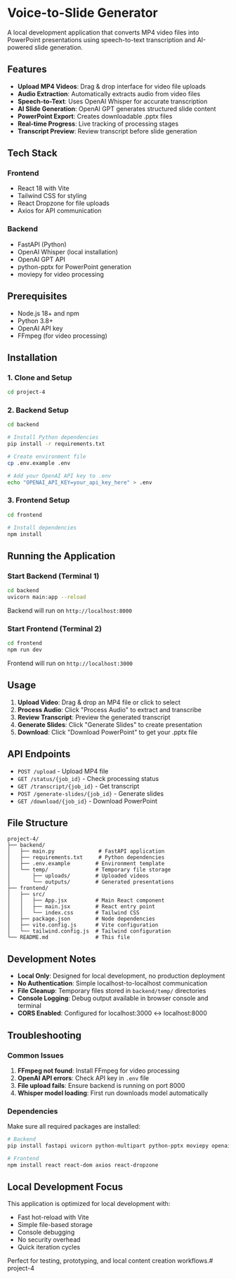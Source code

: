 # Voice-to-Slide Generator

A local development application that converts MP4 video files into PowerPoint presentations using speech-to-text transcription and AI-powered slide generation.

## Features

- **Upload MP4 Videos**: Drag & drop interface for video file uploads
- **Audio Extraction**: Automatically extracts audio from video files
- **Speech-to-Text**: Uses OpenAI Whisper for accurate transcription
- **AI Slide Generation**: OpenAI GPT generates structured slide content
- **PowerPoint Export**: Creates downloadable .pptx files
- **Real-time Progress**: Live tracking of processing stages
- **Transcript Preview**: Review transcript before slide generation

## Tech Stack

### Frontend
- React 18 with Vite
- Tailwind CSS for styling
- React Dropzone for file uploads
- Axios for API communication

### Backend
- FastAPI (Python)
- OpenAI Whisper (local installation)
- OpenAI GPT API
- python-pptx for PowerPoint generation
- moviepy for video processing

## Prerequisites

- Node.js 18+ and npm
- Python 3.8+
- OpenAI API key
- FFmpeg (for video processing)

## Installation

### 1. Clone and Setup

```bash
cd project-4
```

### 2. Backend Setup

```bash
cd backend

# Install Python dependencies
pip install -r requirements.txt

# Create environment file
cp .env.example .env

# Add your OpenAI API key to .env
echo "OPENAI_API_KEY=your_api_key_here" > .env
```

### 3. Frontend Setup

```bash
cd frontend

# Install dependencies
npm install
```

## Running the Application

### Start Backend (Terminal 1)

```bash
cd backend
uvicorn main:app --reload
```

Backend will run on `http://localhost:8000`

### Start Frontend (Terminal 2)

```bash
cd frontend
npm run dev
```

Frontend will run on `http://localhost:3000`

## Usage

1. **Upload Video**: Drag & drop an MP4 file or click to select
2. **Process Audio**: Click "Process Audio" to extract and transcribe
3. **Review Transcript**: Preview the generated transcript
4. **Generate Slides**: Click "Generate Slides" to create presentation
5. **Download**: Click "Download PowerPoint" to get your .pptx file

## API Endpoints

- `POST /upload` - Upload MP4 file
- `GET /status/{job_id}` - Check processing status
- `GET /transcript/{job_id}` - Get transcript
- `POST /generate-slides/{job_id}` - Generate slides
- `GET /download/{job_id}` - Download PowerPoint

## File Structure

```
project-4/
├── backend/
│   ├── main.py              # FastAPI application
│   ├── requirements.txt     # Python dependencies
│   ├── .env.example        # Environment template
│   └── temp/               # Temporary file storage
│       ├── uploads/        # Uploaded videos
│       └── outputs/        # Generated presentations
├── frontend/
│   ├── src/
│   │   ├── App.jsx         # Main React component
│   │   ├── main.jsx        # React entry point
│   │   └── index.css       # Tailwind CSS
│   ├── package.json        # Node dependencies
│   ├── vite.config.js      # Vite configuration
│   └── tailwind.config.js  # Tailwind configuration
└── README.md               # This file
```

## Development Notes

- **Local Only**: Designed for local development, no production deployment
- **No Authentication**: Simple localhost-to-localhost communication
- **File Cleanup**: Temporary files stored in `backend/temp/` directories
- **Console Logging**: Debug output available in browser console and terminal
- **CORS Enabled**: Configured for localhost:3000 ↔ localhost:8000

## Troubleshooting

### Common Issues

1. **FFmpeg not found**: Install FFmpeg for video processing
2. **OpenAI API errors**: Check API key in `.env` file
3. **File upload fails**: Ensure backend is running on port 8000
4. **Whisper model loading**: First run downloads model automatically

### Dependencies

Make sure all required packages are installed:

```bash
# Backend
pip install fastapi uvicorn python-multipart python-pptx moviepy openai openai-whisper

# Frontend
npm install react react-dom axios react-dropzone
```

## Local Development Focus

This application is optimized for local development with:
- Fast hot-reload with Vite
- Simple file-based storage
- Console debugging
- No security overhead
- Quick iteration cycles

Perfect for testing, prototyping, and local content creation workflows.# project-4
